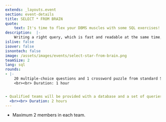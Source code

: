 ```yaml
---
extends: _layouts.event
section: event-details
title: SELECT * FROM BRAIN
quote:
    text: It's time to flex your DBMS muscles with some SQL exercises!!!
description:  |-
    Writing a right query, which is fast and readable at the same time, is an art only few can master!!<br> This is THE opportunity to show off your db skills and collect prizes.
islive: false
isover: false
isnontech: false
image: /assets/images/events/select-star-from-brain.png
teamSize: 2
lang: sql
rounds:
- |-
    20 multiple-choice questions and 1 crossword puzzle from standard SQL, DBMS and RDBMS concepts.
    <br><br> Duration: 1 hour


- Qualified teams will be provided with a database and a set of queries that would have to be executed on     MySql Workbench.
  <br><br> Duration: 2 hours
---
```

- Maximum 2 members in each team.
